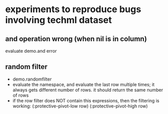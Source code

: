 # experiments to reproduce bugs involving techml dataset



## and operation wrong (when nil is in column)

evaluate demo.and error 

## random filter

- demo.randomfilter
- evaluate the namespace, and evaluate the last row multiple times;
  it always gets different number of rows. it should return the same
  number of rows
- if the row filter does NOT contain this expressions, then the 
  filtering is working: (:protective-pivot-low row)                           (:protective-pivot-high row)
  
